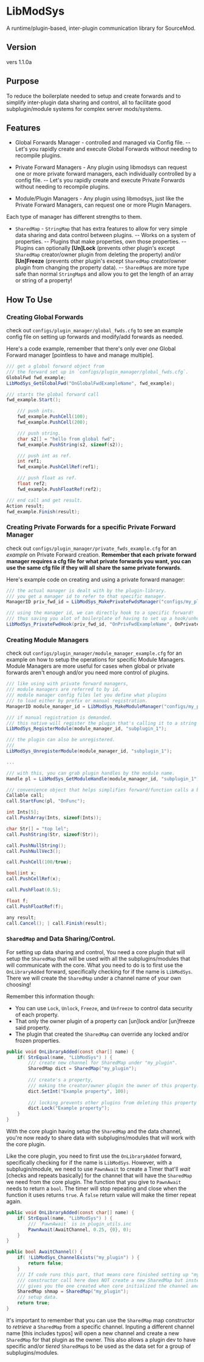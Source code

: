 # LibModSys
A runtime/plugin-based, inter-plugin communication library for SourceMod.


## Version
vers 1.1.0a


## Purpose
To reduce the boilerplate needed to setup and create forwards and to simplify inter-plugin data sharing and control, all to facilitate good subplugin/module systems for complex server mods/systems.


## Features
* Global Forwards Manager - controlled and managed via Config file.
-- Let's you rapidly create and execute Global Forwards without needing to recompile plugins.

* Private Forward Managers - Any plugin using libmodsys can request one or more private forward managers, each individually controlled by a config file.
-- Let's you rapidly create and execute Private Forwards without needing to recompile plugins.

* Module/Plugin Managers - Any plugin using libmodsys, just like the Private Forward Managers, can request one or more Plugin Managers.

Each type of manager has different strengths to them.


* `SharedMap` - `StringMap` that has extra features to allow for very simple data sharing and data control between plugins.
-- Works on a system of properties.
-- Plugins that make properties, own those properties.
-- Plugins can optionally **[Un]Lock** (prevents other plugin's except `SharedMap` creator/owner plugin from deleting the property) and/or **[Un]Freeze** (prevents other plugin's except `SharedMap` creator/owner plugin from changing the property data).
-- `SharedMap`s are more type safe than normal `StringMap`s and allow you to get the length of an array or string of a property!


## How To Use

### Creating Global Forwards

check out `configs/plugin_manager/global_fwds.cfg` to see an example config file on setting up forwards and modify/add forwards as needed.

Here's a code example, remember that there's only ever _one_ Global Forward manager [pointless to have and manage multiple].
```cs
/// get a global forward object from
/// the forward set up in `configs/plugin_manager/global_fwds.cfg`.
GlobalFwd fwd_example;
LibModSys_GetGlobalFwd("OnGlobalFwdExampleName", fwd_example);

/// starts the global forward call
fwd_example.Start();

	/// push ints.
	fwd_example.PushCell(100);
	fwd_example.PushCell(200);

	/// push string.
	char s2[] = "hello from global fwd";
	fwd_example.PushString(s2, sizeof(s2));

	/// push int as ref.
	int ref1;
	fwd_example.PushCellRef(ref1);

	/// push float as ref.
	float ref2;
	fwd_example.PushFloatRef(ref2);

/// end call and get result.
Action result;
fwd_example.Finish(result);
```


### Creating Private Forwards for a specific Private Forward Manager

check out `configs/plugin_manager/private_fwds_example.cfg` for an _example_ on Private Forward creation. **Remember that each private forward manager requires a cfg file for what private forwards you want, you can use the same cfg file if they will all share the same private forwards**.

Here's example code on creating and using a private forward manager:
```cs
/// the actual manager is dealt with by the plugin-library.
/// you get a manager id to refer to that specific manager.
ManagerID priv_fwd_id = LibModSys_MakePrivateFwdsManager("configs/my_plugin/private_fwds.cfg");

/// using the manager id, we can directly hook to a specific forward!
/// thus saving you alot of boilerplate of having to set up a hook/unhook system!
LibModSys_PrivateFwdHook(priv_fwd_id, "OnPrivFwdExampleName", OnPrivateFwdTest);
```

### Creating Module Managers

check out `configs/plugin_manager/module_manager_example.cfg` for an example on how to setup the operations for specific Module Managers. Module Managers are more useful for cases when global or private forwards aren't enough and/or you need more control of plugins.

```cs
/// like using with private forward managers,
/// module managers are referred to by id.
/// module manager config files let you define what plugins
/// to load either by prefix or manual registration.
ManagerID module_manager_id = LibModSys_MakeModuleManager("configs/my_plugin/module_manager.cfg");

/// if manual registration is demanded.
/// this native will register the plugin that's calling it to a string name id.
LibModSys_RegisterModule(module_manager_id, "subplugin_1");

/// the plugin can also be unregistered.
/// 
LibModSys_UnregisterModule(module_manager_id, "subplugin_1");

...

/// with this, you can grab plugin handles by the module name.
Handle pl = LibModSys_GetModuleHandle(module_manager_id, "subplugin_1");

/// convenience object that helps simplifies forward/function calls a bit.
Callable call;
call.StartFunc(pl, "OnFunc");

int Ints[5];
call.PushArray(Ints, sizeof(Ints));

char Str[] = "top lel";
call.PushString(Str, sizeof(Str));

call.PushNullString();
call.PushNullVec3();

call.PushCell(100/true);

bool|int x;
call.PushCellRef(x);

call.PushFloat(0.5);

float f;
call.PushFloatRef(f);

any result;
call.Cancel(); | call.Finish(result);
```

### `SharedMap` and Data Sharing/Control.
For setting up data sharing and control, You need a core plugin that will setup the `SharedMap` that will be used with all the subplugins/modules that will communicate with the core. What you need to do is to first use the `OnLibraryAdded` forward, specifically checking for if the name is `LibModSys`. There we will create the `SharedMap` under a channel name of your own choosing!

Remember this information though:

* You can use `Lock`, `Unlock`, `Freeze`, and `Unfreeze` to control data security of each property.
* That only the owner plugin of a property can [un]lock and/or [un]freeze said property.
* The plugin that created the `SharedMap` can override any locked and/or frozen properties.

```cs
public void OnLibraryAdded(const char[] name) {
	if( StrEqual(name, "LibModSys") ) {
		/// create new channel for SharedMap under "my_plugin".
		SharedMap dict = SharedMap("my_plugin");
		
		/// create's a property,
		/// making the creator/owner plugin the owner of this property.
		dict.SetInt("Example property", 100);
		
		/// locking prevents other plugins from deleting this property [by accident].
		dict.Lock("Example property");
	}
}
```

With the core plugin having setup the `SharedMap` and the data channel, you're now ready to share data with subplugins/modules that will work with the core plugin.


Like the core plugin, you need to first use the `OnLibraryAdded` forward, specifically checking for if the name is `LibModSys`. However, with a subplugin/module, we need to use `PawnAwait` to create a Timer that'll _wait_ [checks and repeats basically] for the channel that will have the `SharedMap` we need from the core plugin. The function that you give to `PawnAwait` needs to return a `bool`. The timer will stop repeating and close when the function it uses returns `true`. A `false` return value will make the timer repeat again.

```cs
public void OnLibraryAdded(const char[] name) {
	if( StrEqual(name, "LibModSys") ) {
		/// `PawnAwait` is in plugin_utils.inc
		PawnAwait(AwaitChannel, 0.25, {0}, 0);
	}
}

public bool AwaitChannel() {
	if( !LibModSys_ChannelExists("my_plugin") ) {
		return false;
	}
	/// If code runs this part, that means core finished setting up "my_plugin" channel.
	/// constructor call here does NOT create a new SharedMap but instead
	/// gives you the one created when core initialized the channel and [when core] created the SharedMap.
	SharedMap shmap = SharedMap("my_plugin");
	/// setup data.
	return true;
}
```

It's important to remember that you can use the `SharedMap` map constructor to _retrieve_ a `SharedMap` from a specific channel. Inputing a different channel name [this includes typos] will open a new channel and create a new `SharedMap` for that plugin as the owner. This also allows a plugin dev to have specific and/or _tiered_ `SharedMap`s to be used as the data set for a group of subplugins/modules.

